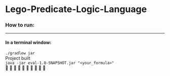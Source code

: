 # Lego-Predicate-Logic-Language

### How to run:

---
#### In a terminal window:   
`./gradlew jar`    
Project built    
`java -jar eval-1.0-SNAPSHOT.jar "<your_formula>"`  
 :rocket: :rocket: :rocket: :rocket: :rocket: :rocket: :rocket: :rocket: :rocket: :rocket:
